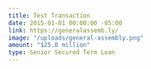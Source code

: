 ```yaml
---
title: Test Transaction
date: 2015-01-01 00:00:00 -05:00
link: https://generalassemb.ly/
image: "/uploads/general-assembly.png"
amount: "$25.0 million"
type: Senior Secured Term Loan
---
```


